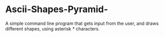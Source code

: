 # Ascii-Shapes-Pyramid-
A simple command line program that gets input from the user, and draws different shapes, using asterisk * characters.
